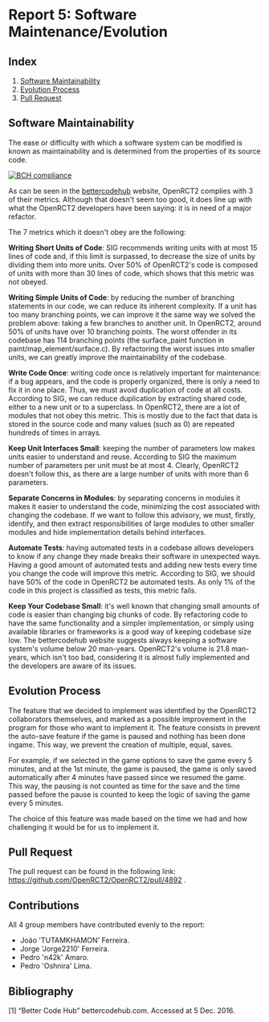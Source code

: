 # Report 5: Software Maintenance/Evolution

## Index
1. [Software Maintainability](#software_maintainability)
2. [Evolution Process](#evolution_process)
3. [Pull Request](#pull_request)

## Software Maintainability<a name="software_maintainability"></a>

The ease or difficulty with which a software system can be modified is known as maintainability and is determined from the properties of its source code.

[![BCH compliance](https://bettercodehub.com/edge/badge/n42k/OpenRCT2)](https://bettercodehub.com)

As can be seen in the [bettercodehub](https://bettercodehub.com) website, OpenRCT2 complies with 3 of their metrics. Although that doesn't seem too good, it does line up with what the OpenRCT2 developers have been saying: it is in need of a major refactor.

The 7 metrics which it doesn't obey are the following:

**Writing Short Units of Code**: SIG recommends writing units with at most 15 lines of code and, if this limit is surpassed, to decrease the size of units by dividing them into more units. Over 50% of OpenRCT2's code is composed of units with more than 30 lines of code, which shows that this metric was not obeyed.

**Writing Simple Units of Code**: by reducing the number of branching statements in our code, we can reduce its inherent complexity. If a unit has too many branching points, we can improve it the same way we solved the problem above: taking a few branches to another unit. In OpenRCT2, around 50% of units have over 10 branching points. The worst offender in its codebase has 114 branching points (the surface_paint function in paint/map_element/surface.c). By refactoring the worst issues into smaller units, we can greatly improve the maintainability of the codebase.

**Write Code Once**: writing code once is relatively important for maintenance: if a bug appears, and the code is properly organized, there is only a need to fix it in one place. Thus, we must avoid duplication of code at all costs. According to SIG, we can reduce duplication by extracting shared code, either to a new unit or to a superclass. In OpenRCT2, there are a lot of modules that not obey this metric. This is mostly due to the fact that data is stored in the source code and many values (such as 0) are repeated hundreds of times in arrays.

**Keep Unit Interfaces Small**: keeping the number of parameters low makes units easier to understand and reuse. According to SIG the maximum number of parameters per unit must be at most 4. Clearly, OpenRCT2 doesn't follow this, as there are a large number of units with more than 6 parameters.

**Separate Concerns in Modules**: by separating concerns in modules it makes it easier to understand the code, minimizing the cost associated with changing the codebase. If we want to follow this advisory, we must, firstly, identify, and then extract responsibilities of large modules to other smaller modules and hide implementation details behind interfaces.

**Automate Tests**: having automated tests in a codebase allows developers to know if any change they made breaks their software in unexpected ways. Having a good amount of automated tests and adding new tests every time you change the code will improve this metric. According to SIG, we should have 50% of the code in OpenRCT2 be automated tests. As only 1% of the code in this project is classified as tests, this metric fails.

**Keep Your Codebase Small**: it's well known that changing small amounts of code is easier than changing big chunks of code. By refactoring code to have the same functionality and a simpler implementation, or simply using available libraries or frameworks is a good way of keeping codebase size low. The bettercodehub website suggests always keeping a software system's volume below 20 man-years. OpenRCT2's volume is 21.8 man-years, which isn't too bad, considering it is almost fully implemented and the developers are aware of its issues.

## Evolution Process<a name="evolution_process"></a>
The feature that we decided to implement was identified by the OpenRCT2 collaborators themselves, and marked as a possible improvement in the program for those who want to implement it.
The feature consists in prevent the auto-save feature if the game is paused and nothing has been done ingame. This way, we prevent the creation of multiple, equal, saves.

For example, if we selected in the game options to save the game every 5 minutes, and at the 1st minute, the game is paused, the game is only saved automatically after 4 minutes have passed since we resumed the game. This way, the pausing is not counted as time for the save and the time passed before the pause is counted to keep the logic of saving the game every 5 minutes.

The choice of this feature was made based on the time we had and how challenging it would be for us to implement it.

## Pull Request<a name="pull_request"></a>
The pull request can be found in the following link: https://github.com/OpenRCT2/OpenRCT2/pull/4892 .

## Contributions
All 4 group members have contributed evenly to the report:

* João 'TUTAMKHAMON' Ferreira.
* Jorge 'Jorge2210' Ferreira.
* Pedro 'n42k' Amaro.
* Pedro 'Oshnira' Lima.

## Bibliography
[1] “Better Code Hub” bettercodehub.com. Accessed at 5 Dec. 2016.
